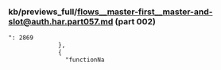 ### kb/previews_full/flows__master-first__master-and-slot@auth.har.part057.md (part 002)

```md
": 2869
              },
              {
                "functionNa
```

```
